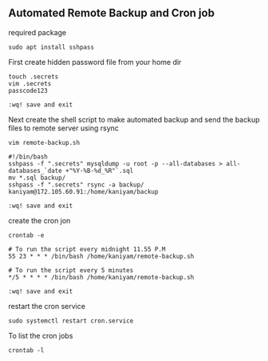 ## Automated Remote Backup and Cron job

required package
```
sudo apt install sshpass
```
First create hidden password file from your home dir
```
touch .secrets
vim .secrets
passcode123

:wq! save and exit
```

Next create the shell script to make automated backup and send the backup files to remote server
using rsync
```
vim remote-backup.sh 
```
```
#!/bin/bash
sshpass -f ".secrets" mysqldump -u root -p --all-databases > all-databases_`date +"%Y-%B-%d_%R"`.sql
mv *.sql backup/
sshpass -f ".secrets" rsync -a backup/ kaniyam@172.105.60.91:/home/kaniyam/backup

:wq! save and exit
```

create the cron jon
```
crontab -e
```
```
# To run the script every midnight 11.55 P.M 
55 23 * * * /bin/bash /home/kaniyam/remote-backup.sh

# To run the script every 5 minutes
*/5 * * * * /bin/bash /home/kaniyam/remote-backup.sh

:wq! save and exit
```

restart the cron service
```
sudo systemctl restart cron.service
```
To list the cron jobs
```
crontab -l
```

  
```





